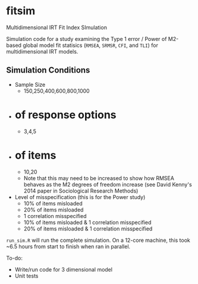 # fitsim
Multidimensional IRT Fit Index SImulation

Simulation code for a study examining the Type 1 error / Power of M2-based global model fit statisics (`RMSEA`, `SRMSR`, `CFI`, and `TLI`) for multidimensional IRT models.

## Simulation Conditions

- Sample Size
  - 150,250,400,600,800,1000
- # of response options 
  - 3,4,5
- # of items
  - 10,20
  - Note that this may need to be increased to show how RMSEA behaves as the M2 degrees of freedom increase (see David Kenny's 2014 paper in Sociological Research Methods)
- Level of misspecification (this is for the Power study)
  - 10% of items misloaded
  - 20% of items misloaded
  - 1 correlation misspecified
  - 10% of items misloaded & 1 correlation misspecified
  - 20% of items misloaded & 1 correlation misspecified

`run_sim.R` will run the complete simulation. On a 12-core machine, this took ~6.5 hours from start to finish when ran in parallel.

To-do:
- Write/run code for 3 dimensional model
- Unit tests
